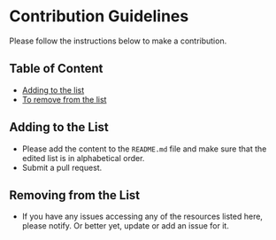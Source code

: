 # Contribution Guidelines

Please follow the instructions below to make a contribution.

## Table of Content

- [Adding to the list](#adding-to-the-list)
- [To remove from the list](#to-remove-from-the-list)

## Adding to the List

- Please add the content to the `README.md` file and make sure that the edited list is in alphabetical order.
- Submit a pull request.

## Removing from the List

- If you have any issues accessing any of the resources listed here, please notify. Or better yet, update or add an issue for it.
